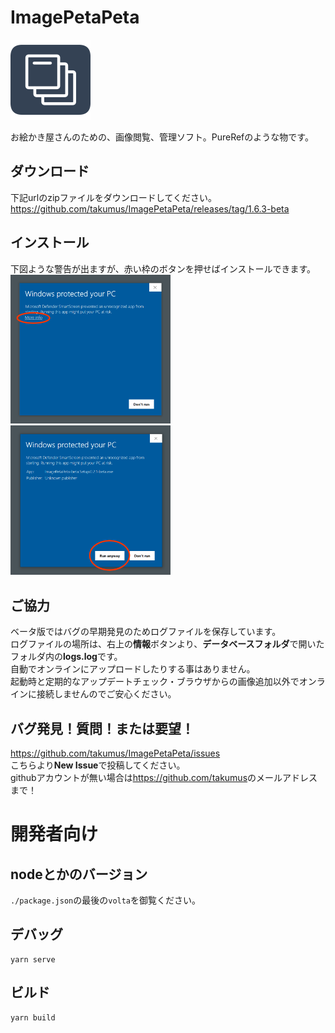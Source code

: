 # ImagePetaPeta
<img src="./icon/icon.png" width="128px">

お絵かき屋さんのための、画像閲覧、管理ソフト。PureRefのような物です。
## ダウンロード
下記urlのzipファイルをダウンロードしてください。  
<https://github.com/takumus/ImagePetaPeta/releases/tag/1.6.3-beta>
## インストール
下図ような警告が出ますが、赤い枠のボタンを押せばインストールできます。  
<img src="./README/1.png" width="256px">
<img src="./README/2.png" width="256px">  

## ご協力
ベータ版ではバグの早期発見のためログファイルを保存しています。  
ログファイルの場所は、右上の**情報**ボタンより、**データベースフォルダ**で開いたフォルダ内の**logs.log**です。  
自動でオンラインにアップロードしたりする事はありません。  
起動時と定期的なアップデートチェック・ブラウザからの画像追加以外でオンラインに接続しませんのでご安心ください。
## バグ発見！質問！または要望！
<https://github.com/takumus/ImagePetaPeta/issues>  
こちらより**New Issue**で投稿してください。  
githubアカウントが無い場合は<https://github.com/takumus>のメールアドレスまで！
# 開発者向け
## nodeとかのバージョン
`./package.json`の最後の`volta`を御覧ください。
## デバッグ
```
yarn serve
```

## ビルド
```
yarn build
```
